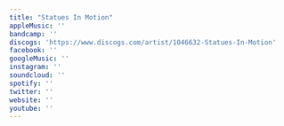 ```yaml
---
title: "Statues In Motion"
appleMusic: ''
bandcamp: ''
discogs: 'https://www.discogs.com/artist/1046632-Statues-In-Motion'
facebook: ''
googleMusic: ''
instagram: ''
soundcloud: ''
spotify: ''
twitter: ''
website: ''
youtube: ''
---
```

